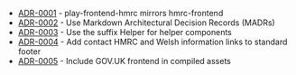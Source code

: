 

<!-- adrlog -->

- [ADR-0001](0001-play-frontend-hmrc-mirrors-hmrc-frontend.md) - play-frontend-hmrc mirrors hmrc-frontend
- [ADR-0002](0002-use-markdown-architectural-decision-records.md) - Use Markdown Architectural Decision Records (MADRs)
- [ADR-0003](0003-use-the-suffix-helpers-for-helper-components.md) - Use the suffix Helper for helper components
- [ADR-0004](0004-add-contact-and-welsh-information-links-into-footer.md) - Add contact HMRC and Welsh information links to standard footer
- [ADR-0005](0005-include-govuk-frontend-in-compiled-assets.md) - Include GOV.UK frontend in compiled assets

<!-- adrlogstop -->










